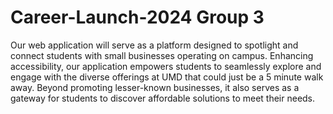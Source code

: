 # Career-Launch-2024 Group 3
Our web application will serve as a platform designed to spotlight and connect students with small businesses operating on campus. Enhancing accessibility, our application empowers students to seamlessly explore and engage with the diverse offerings at UMD that could just be a 5 minute walk away. Beyond promoting lesser-known businesses, it also serves as a gateway for students to discover affordable solutions to meet their needs.
